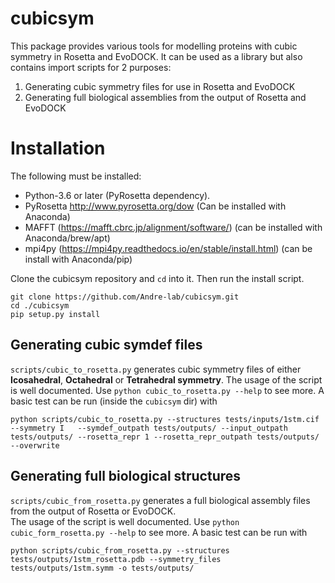 # cubicsym
This package provides various tools for modelling proteins with cubic symmetry in Rosetta and EvoDOCK. 
It can be used as a library but also contains import scripts for 2 purposes:

1. Generating cubic symmetry files for use in Rosetta and EvoDOCK
2. Generating full biological assemblies from the output of Rosetta and EvoDOCK

# Installation

The following must be installed: 
* Python-3.6 or later (PyRosetta dependency). 
* PyRosetta http://www.pyrosetta.org/dow (Can be installed with Anaconda)
* MAFFT (https://mafft.cbrc.jp/alignment/software/) (can be installed with Anaconda/brew/apt)
* mpi4py (https://mpi4py.readthedocs.io/en/stable/install.html) (can be install with Anaconda/pip)

Clone the cubicsym repository and ```cd``` into it. Then run the install script.
```console
git clone https://github.com/Andre-lab/cubicsym.git
cd ./cubicsym
pip setup.py install 
```

## Generating cubic symdef files 
```scripts/cubic_to_rosetta.py``` generates cubic symmetry files of either **Icosahedral**, **Octahedral** or **Tetrahedral symmetry**. 
The usage of the script is well documented. Use `python cubic_to_rosetta.py --help` to see more. 
A basic test can be run (inside the `cubicsym` dir) with 

```console
python scripts/cubic_to_rosetta.py --structures tests/inputs/1stm.cif --symmetry I   --symdef_outpath tests/outputs/ --input_outpath tests/outputs/ --rosetta_repr 1 --rosetta_repr_outpath tests/outputs/ --overwrite
```

## Generating full biological structures 
`scripts/cubic_from_rosetta.py` generates a full biological assembly files from the output of Rosetta or EvoDOCK.  
The usage of the script is well documented. Use `python cubic_form_rosetta.py --help` to see more.
A basic test can be run with

```console
python scripts/cubic_from_rosetta.py --structures tests/outputs/1stm_rosetta.pdb --symmetry_files tests/outputs/1stm.symm -o tests/outputs/
```


